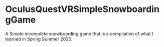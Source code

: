 # OculusQuestVRSimpleSnowboardingGame
 A Simple incomplete snowboarding game that is a compilation of what I learned in Spring Summer 2020.
